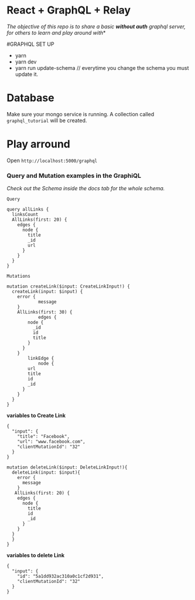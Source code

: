 # React + GraphQL + Relay
*The objective of this repo is to share a basic **without auth** graphql server, for others to learn and play around with**

#GRAPHQL SET UP
- yarn
- yarn dev
- yarn run update-schema // everytime you change the schema you must update it.


# Database
Make sure your mongo service is running.
A collection called `graphql_tutorial` will be created.


# Play arround

Open `http://localhost:5000/graphql` 

### Query and Mutation examples in the GraphiQL 
*Check out the Schema inside the docs tab for the whole schema.*


`Query`

``` 
query allLinks {
  linksCount
  AllLinks(first: 20) {
    edges {
      node {
        title
        _id
        url
      }
    }
  }
} 
```


`Mutations`
```
mutation createLink($input: CreateLinkInput!) {
  createLink(input: $input) {
    error {
			message
    }
    AllLinks(first: 30) {
			edges {
        node {
          _id
          id
          title
        }
      }
    }
		linkEdge {
			node {
        url
        title
        id
        _id
      }
    }
  }
}
```
**variables to Create Link**
``` 
{
  "input": {
    "title": "Facebook",
    "url": "www.facebook.com",
    "clientMutationId": "32"
  }
} 
```



```
mutation deleteLink($input: DeleteLinkInput!){
  deleteLink(input: $input){
    error {
      message
    }
   AllLinks(first: 20) {
    edges {
      node {
        title
        id
        _id
      }
    }
  } 
  }
}
```
**variables to delete Link**
``` 
{
  "input": {
    "id": "5a1dd932ac310a0c1cf2d931",
    "clientMutationId": "32"
  }
} 
```
